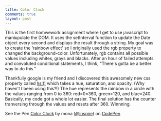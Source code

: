 ```yaml
---
title: Color Clock
comments: true
layout: post
---
```

<p>This is the first homwework assignment where I get to use javascript to maniupulate the DOM. It uses the setInterval function to update the Date object every second and displays the result through a string. My goal was to create the 'rainbow effect' so I originally used the rgb property to changed the background-color. Unfortunately, rgb contains all possible values including whites, grays and blacks. After an hour of failed attempts and convoluted conditional statements, I think, "There's gotta be a better way to do this." 
<p>Thankfully google is my friend and I discovered this awesomely new css property called <a href="https://developer.mozilla.org/en-US/docs/Web/CSS/color_value#hsl()">hsl()</a> which takes a hue, saturation, and opacity. (Why haven't I been using this?!) The hue represents the rainbow in a circle with the values ranging from 0 to 360: red=0=360, green=120, and blue=240. Basically, my code got a whole lot easier. The final solution has the counter tranversing through the values and resets after 360. Winnning.
</p>

<p data-height="362" data-theme-id="15312" data-slug-hash="RPGGey" data-default-tab="result" data-user="inspire" class='codepen'>See the Pen <a href='http://codepen.io/inspire/pen/RPGGey/'>Color Clock</a> by mona (<a href='http://codepen.io/inspire'>@inspire</a>) on <a href='http://codepen.io'>CodePen</a>.</p>
<script async src="//assets.codepen.io/assets/embed/ei.js"></script>




